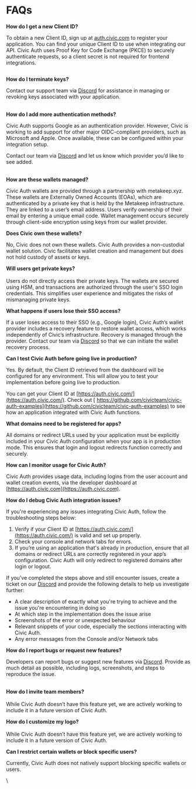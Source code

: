 # FAQs

**How do I get a new Client ID?**

To obtain a new Client ID, sign up at [auth.civic.com](https://auth.civic.com/) to register your application. You can find your unique Client ID to use when integrating our API. Civic Auth uses Proof Key for Code Exchange (PKCE) to securely authenticate requests, so a client secret is not required for frontend integrations.

<figure><img src="https://lh7-rt.googleusercontent.com/docsz/AD_4nXfx2uBBUo2SDd3t7yK1ods96iFRn1yU-c1g1VbY0oIQ3bHXWQIrb5vgVYj1iptiTLoErNUf2MN6b6wyVGuk_q_KF97RHnJpjbKGuOfrmSIk4hZiGYtX3RRbH9h2uFVGr_FONoC1?key=bpfm59RoatPWrgL42BLuapQY" alt=""><figcaption></figcaption></figure>

**How do I terminate keys?**

Contact our support team via [Discord](https://discord.com/invite/MWmhXauJw8/) for assistance in managing or revoking keys associated with your application.

\
**How do I add more authentication methods?**

Civic Auth supports Google as an authentication provider. However, Civic is working to add support for other major OIDC-compliant providers, such as Microsoft and Apple. Once available, these can be configured within your integration setup.

Contact our team via [Discord](https://discord.com/invite/MWmhXauJw8/) and let us know which provider you’d like to see added.&#x20;

\
**How are these wallets managed?**

Civic Auth wallets are provided through a partnership with metakeep.xyz. These wallets are Externally Owned Accounts (EOAs), which are authenticated by a private key that is held by the Metakeep infrastructure. They are linked to a user’s email address. Users verify ownership of their email by entering a unique email code. Wallet management occurs securely through client-side encryption using keys from our wallet provider.



**Does Civic own these wallets?**

No, Civic does not own these wallets. Civic Auth provides a non-custodial wallet solution. Civic facilitates wallet creation and management but does not hold custody of assets or keys.



**Will users get private keys?**\
\
Users do not directly access their private keys. The wallets are secured using HSM, and transactions are authorized through the user's SSO login credentials. This simplifies user experience and mitigates the risks of mismanaging private keys.



**What happens if users lose their SSO access?**

If a user loses access to their SSO (e.g., Google login), Civic Auth’s wallet provider includes a recovery feature to restore wallet access, which works independently of Civic’s infrastructure. Recovery is managed through the provider. Contact our team via [Discord](https://discord.com/invite/MWmhXauJw8/) so that we can initiate the wallet recovery process.&#x20;



**Can I test Civic Auth before going live in production?** &#x20;

Yes. By default, the Client ID retrieved from the dashboard will be configured for any environment. This will allow you to test your implementation before going live to production.&#x20;

You can get your Client ID at [https://auth.civic.com/](https://auth.civic.com/). Check out [ https://github.com/civicteam/civic-auth-examples](https://github.com/civicteam/civic-auth-examples) to see how an application integrated with Civic Auth functions.



**What domains need to be registered for apps?** &#x20;

All domains or redirect URLs used by your application must be explicitly included in your Civic Auth configuration when your app is in production mode. This ensures that login and logout redirects function correctly and securely. &#x20;



**How can I monitor usage for Civic Auth?** &#x20;

Civic Auth provides usage data, including logins from the user account and wallet creation events, via the developer dashboard at [https://auth.civic.com](https://auth.civic.com). &#x20;



**How do I debug Civic Auth integration issues?** &#x20;

If you're experiencing any issues integrating Civic Auth, follow the troubleshooting steps below:

1. Verify if your Client ID at [https://auth.civic.com/](https://auth.civic.com/) is valid and set up properly.&#x20;
2. Check your console and network tabs for errors.
3. If you’re using an application that's already in production, ensure that all domains or redirect URLs are correctly registered in your app’s configuration. Civic Auth will only redirect to registered domains after login or logout.

If you’ve completed the steps above and still encounter issues, create a ticket on our [Discord](https://discord.com/invite/MWmhXauJw8/) and provide the following details to help us investigate further:

* A clear description of exactly what you're trying to achieve and the issue you're encountering in doing so
* At which step in the implementation does the issue arise
* Screenshots of the error or unexpected behaviour
* Relevant snippets of your code, especially the sections interacting with Civic Auth.
* Any error messages from the Console and/or Network tabs



**How do I report bugs or request new features?** &#x20;

Developers can report bugs or suggest new features via [Discord](https://discord.com/invite/MWmhXauJw8/). Provide as much detail as possible, including logs, screenshots, and steps to reproduce the issue.

\
**How do I invite team members?**\
\
While Civic Auth doesn’t have this feature yet, we are actively working to include it in a future version of Civic Auth.&#x20;



**How do I customize my logo?**\
\
While Civic Auth doesn’t have this feature yet, we are actively working to include it in a future version of Civic Auth.&#x20;



**Can I restrict certain wallets or block specific users?** &#x20;

Currently, Civic Auth does not natively support blocking specific wallets or users.&#x20;

\
